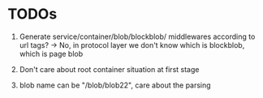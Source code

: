 # TODOs

1. Generate service/container/blob/blockblob/ middlewares according to url tags? -> No, in protocol layer we don't know which is blockblob, which is page blob

2. Don't care about root container situation at first stage

3. blob name can be "/blob/blob22", care about the parsing

